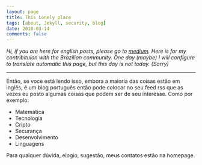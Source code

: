 ```yaml
---
layout: page
title: This Lonely place
tags: [about, Jekyll, security, blog]
date: 2018-03-14
comments: false
---
```

    
*Hi, if you are here for english posts, please go to [medium](https://medium.com/@pmdragon).*
*Here is for my contribituion with the Brazilian community.*
*One day (maybe) I will configure to translate automatic this page, but this day is not today. (Sorry)*

---

Então, se voce está lendo isso, embora a maioria das coisas estão em inglês, é um blog português então pode colocar no seu feed rss que as vezes eu posto algumas coisas que podem ser de seu interesse.
Como por exemplo:

* Matemática
* Tecnologia
* Cripto
* Securança
* Desenvolvimento
* Linguagens

Para qualquer dúvida, elogio, sugestão, meus contatos estão na homepage. 

